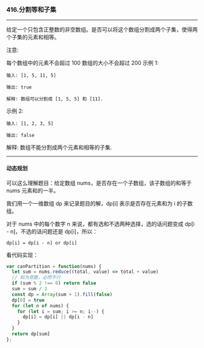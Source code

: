 ### 416.分割等和子集

---

给定一个只包含正整数的非空数组。是否可以将这个数组分割成两个子集，使得两个子集的元素和相等。

注意:

每个数组中的元素不会超过 100
数组的大小不会超过 200
示例 1:
```
输入: [1, 5, 11, 5]

输出: true

解释: 数组可以分割成 [1, 5, 5] 和 [11].
```
示例 2:
```
输入: [1, 2, 3, 5]

输出: false
```
解释: 数组不能分割成两个元素和相等的子集.

---

#### 动态规划

可以这么理解题目：给定数组 nums，是否存在一个子数组，该子数组的和等于 nums 元素和的一半。

我们用一个一维数组 dp 来记录题目的解，dp[i] 表示是否存在元素和为 i 的子数组。

对于 nums 中的每个数字 n 来说，都有选和不选两种选择，选的话问题变成 dp[i - n]，不选的话问题还是 dp[i]，所以：

```
dp[i] = dp[i - n] or dp[i]
```

看代码实现：

``` js
var canPartition = function(nums) {
  let sum = nums.reduce((total, value) => total + value)
  // 和为奇数，必然不行
  if (sum % 2 !== 0) return false
  sum = sum / 2
  const dp = Array(sum + 1).fill(false)
  dp[0] = true
  for (let n of nums) {
    for (let i = sum; i >= n; i--) {
      dp[i] = dp[i] || dp[i - n]
    }
  }
  return dp[sum]
};
```

